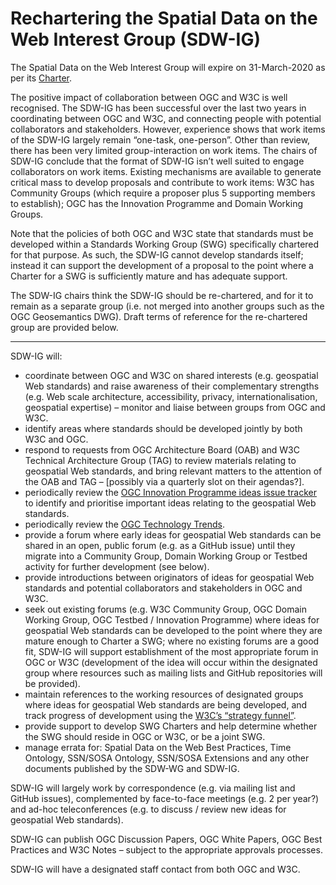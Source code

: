 # Rechartering the Spatial Data on the Web Interest Group (SDW-IG)

The Spatial Data on the Web Interest Group will expire on 31-March-2020 as per its [Charter](https://www.w3.org/2017/sdwig/charter.html).

The positive impact of collaboration between OGC and W3C is well recognised. The SDW-IG has been successful over the last two years in coordinating between OGC and W3C, and connecting people with potential collaborators and stakeholders. However, experience shows that work items of the SDW-IG largely remain “one-task, one-person”. Other than review, there has been very limited group-interaction on work items. The chairs of SDW-IG conclude that the format of SDW-IG isn’t well suited to engage collaborators on work items. Existing mechanisms are available to generate critical mass to develop proposals and contribute to work items: W3C has Community Groups (which require a proposer plus 5 supporting members to establish); OGC has the Innovation Programme and Domain Working Groups. 

Note that the policies of both OGC and W3C state that standards must be developed within a Standards Working Group (SWG) specifically chartered for that purpose. As such, the SDW-IG cannot develop standards itself; instead it can support the development of a proposal to the point where a Charter for a SWG is sufficiently mature and has adequate support.

The SDW-IG chairs think the SDW-IG should be re-chartered, and for it to remain as a separate group (i.e. not merged into another groups such as the OGC Geosemantics DWG). Draft terms of reference for the re-chartered group are provided below.

---

SDW-IG will:

* coordinate between OGC and W3C on shared interests (e.g. geospatial Web standards) and raise awareness of their complementary strengths (e.g. Web scale architecture, accessibility, privacy, internationalisation, geospatial expertise) – monitor and liaise between groups from OGC and W3C. 
* identify areas where standards should be developed jointly by both W3C and OGC.
* respond to requests from OGC Architecture Board (OAB) and W3C Technical Architecture Group (TAG) to review materials relating to geospatial Web standards, and bring relevant matters to the attention of the OAB and TAG – [possibly via a quarterly slot on their agendas?]. 
* periodically review the [OGC Innovation Programme ideas issue tracker](https://github.com/opengeospatial/ideas/issues) to identify and prioritise important ideas relating to the geospatial Web standards. 
* periodically review the [OGC Technology Trends](https://github.com/opengeospatial/OGC-Technology-Trends/blob/master/README.md).
* provide a forum where early ideas for geospatial Web standards can be shared in an open, public forum (e.g. as a GitHub issue) until they migrate into a Community Group, Domain Working Group or Testbed activity for further development (see below).
* provide introductions between originators of ideas for geospatial Web standards and potential collaborators and stakeholders in OGC and W3C.
* seek out existing forums (e.g. W3C Community Group, OGC Domain Working Group, OGC Testbed / Innovation Programme) where ideas for geospatial Web standards can be developed to the point where they are mature enough to Charter a SWG; where no existing forums are a good fit, SDW-IG will support establishment of the most appropriate forum in OGC or W3C (development of the idea will occur within the designated group where resources such as mailing lists and GitHub repositories will be provided). 
* maintain references to the working resources of designated groups where ideas for geospatial Web standards are being developed, and track progress of development using the [W3C’s “strategy funnel”](https://github.com/w3c/strategy/labels/Geospatial).
* provide support to develop SWG Charters and help determine whether the SWG should reside in OGC or W3C, or be a joint SWG.
* manage errata for: Spatial Data on the Web Best Practices, Time Ontology, SSN/SOSA Ontology, SSN/SOSA Extensions and any other documents published by the SDW-WG and SDW-IG. 

SDW-IG will largely work by correspondence (e.g. via mailing list and GitHub issues), complemented by face-to-face meetings (e.g. 2 per year?) and ad-hoc teleconferences (e.g. to discuss / review new ideas for geospatial Web standards).

SDW-IG can publish OGC Discussion Papers, OGC White Papers, OGC Best Practices and W3C Notes – subject to the appropriate approvals processes.

SDW-IG will have a designated staff contact from both OGC and W3C.
